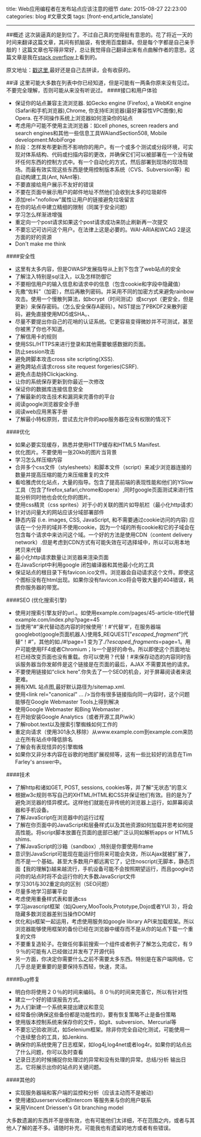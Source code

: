 title: Web应用编程者在发布站点应该注意的细节
date: 2015-08-27 22:23:00
categories: blog    #文章文类
tags: [front-end,article_tanslate]


---
##概述
这次装逼真的是到位了。不过自己真的觉得挺有意思的。花了将近一天的时间来翻译这篇文章，其间有抓脑袋，有使用百度翻译。但是每个字都是自己亲手敲的！这篇文章也写得非常好，总让我觉得自己翻译出来有点曲解作者的意思。这篇文章是我在[stack overflow](http://stackoverflow.com/)上看到的。

原文地址：[戳这里](http://programmers.stackexchange.com/questions/46716/what-technical-details-should-a-programmer-of-a-web-application-consider-before),最好还是自己去拼读，会有收获的。

<!-- more -->


##译
这里可能大多数在列表中你已经知道，但是可能有一两条你原来没有见过。不要完全理解，否则可能从来没有听说过。
####接口和用户体验
* 保证你的站点兼容主流浏览器. 如Gecko engine (Firefox), a WebKit engine (Safari和手机浏览器),Chrome, 你支持IE浏览器(最好兼容性VPC图像),和Opera. 在不同操作系统上浏览器如何渲染你的站点
* 考虑用户可能不使用主流浏览器：如cell phones, screen readers and search engines和其他一些信息工具WAIandSection508, Mobile development:MobiForge
* 阶段：怎样发布更新而不影响你的用户。有一个或多个测试或分段环境，可实现对体系结构、代码或扫描内容的更改，并确保它们可以被部署在一个没有破坏任何东西的控制方式中。有一个自动化的方式，然后部署到现场的现场现场。而最有效实现这些东西是使用控制版本系统（CVS、Subversion等）和自动构建工具(Ant, NAnt等).
* 不要直接给用户展示不友好的错误
* 不要在页面中展示用户的邮件地址不然他们会收到太多的垃圾邮件
* 添加rel="nofollow"属性让用户的链接避免垃圾留言
* 在你的站点中建立精细的限制（同属于安全问题）
* 学习怎么样渐进增强
* 重定向一个post请求如果这个post请求成功来防止刷新再一次提交
* 不要忘记可访问这个用户。在法律上这是必要的。WAI-ARIA和WCAG 2是这方面的好的资源
* Don't make me think

####安全性
* 这里有太多内容，但是OWASP发展指导从上到下包含了web站点的安全
* 了解注入特别是sql注入，以及怎样防御它
* 不要相信用户的输入信息和请求中的信息（包含cookie和字段中隐藏值）
* 先撒“佐料”（加密），然后再散列密码。并采用不同的加密方式来避免rainbow攻击。使用一个慢散列算法，如bcrypt（时间测试）或scrypt（更安全，但是更新）来保存密码。（怎么安全保存A密码）。NIST提出了PBKDF2来散列密码，避免直接使用MD5或SHA。、
* 尽量不要提出你自己的花哨的认证系统。它更容易变得微妙并不可测试，甚至你被黑了你也不知道。
* 了解信用卡的规则
* 使用SSL/HTTPS来进行登录和其他需要敏感数据的页面。
* 防止session攻击
* 避免跨脚本攻击cross site scripting(XSS).
* 避免跨站点请求cross site request forgeries(CSRF).
* 避免点击劫持Clickjacking.
* 让你的系统保存更新到你最近一次修改
* 保证你的数据库连接信息安全
* 了解最新的攻击技术和漏洞来完善你的平台
* 阅读google浏览器安全手册
* 阅读web应用黑客手册
* 了解最小特权原则，尝试去允许你的app服务器在没有权限的情况下

####优化
* 如果必要实现缓存，熟悉并使用HTTP缓存和HTML5 Manifest.
* 优化图片。不要使用一张20kb的图片当背景
* 学习怎么样压缩内容
* 合并多个css文件（stylesheets）和脚本文件（script）来减少浏览器连接的数量并提高压缩的能力来压缩重复的文件
* 看哈雅虎优化站点，大量的指导。包含了提高前端的表现性能和他们的YSlow工具（包含了firefox,safari,chrome和opera）,同时google页面测试来进行性能分析同时他也会优化你的图片。
* 使用css精灵（css sprites）对于小的关联的图片如导航栏（最小化http请求）
* 针对访问量大的网站应该分域部署部件
* 静态内容 (i.e. images, CSS, JavaScript, 和不需要通过cookie访问的内容) 应该在一个分开的域并不使用cookie，因为一个域的所有cookie和它的子域会在包含每个请求中来访问这个域。一个好的方法是使用CDN（content delivery network）.但是考虑到CDN方式有可能失效在可选择域中，所以可以用本地拷贝来代替
* 最小化http请求数量让浏览器来渲染页面
* 在JavaScript中利用google 闭包编译器和其他最小化的工具
* 保证站点的根目录下有favicon.ico文件。浏览器会自动请求这个文件。即使这个图标没有在html出现。如果你没有favicon.ico将会导致大量的404错误，耗费你服务器的带宽。

####SEO (优化搜索引擎)
* 使用对搜索引擎友好的url.。如使用example.com/pages/45-article-title代替example.com/index.php?page=45
* 当使用“#”来代替动态内容的时候使用‘！#’代替‘#’，在服务器端googlebot(google页面机器人)使用$_REQUEST["_escaped_fragment_"]代替“！#”，其他的如./#!page=1 变为了./?_escaped_fragments_=page=1。用户可能使用FF4或者Chromium；ls一个是好的命令。所以即使这个页面地址栏已经改变页面也没有重载。你可以使用？代替！#来保存动态的内容同时告诉服务器当你发邮件是这个链接是在页面的最后，AJAX 不需要其他的请求。
* 不要使用链接如“click here”.你失去了一个SEO的机会，对于屏幕阅读者来说更难。
* 拥有XML 站点图,最好默认路径为/sitemap.xml.
* 使用<link rel="canonical" ... />当你有很多链接指向同一内容时，这个问题能够在Google Webmaster Tools上得到解决
* 使用Google Webmaster 和Bing Webmaster .
* 在开始安装Google Analytics（或者开源工具Piwik）
* 了解robot.text以及搜索引擎蜘蛛如何工作的
* 重定向请求（使用301永久移除）从www.example.com到example.com来防止在所有站点中降低排名
* 了解会有表现怪异的引擎蜘蛛
* 如果你又非分本内容在谷歌的地图扩展视频等，这有一些比较好的消息在Tim Farley's answer中。




####技术

* 了解http和诸如GET, POST, sessions, cookies等，并了解“无状态”的意义
* 根据w3c规则书写自己的XHTML/HTML和CSS并保证他们有效。目的是为了避免浏览器的怪异模式。这样他们就能在非传统的浏览器上运行，如屏幕阅读器和手机设备。
* 了解JavaScript在浏览器中的运行过程
* 了解在你页面中的JavaScript和层叠样式以及其他资源如何加载并思考如何提高性能。将script脚本放置在页面的底部已被广泛认同如解析apps or HTML5 shims.
* 了解JavaScript的沙箱（sandbox）,特别是你要使用iframe
* 意识到JavaScript可能现在能运行但将来可能会失效，所以Ajax就被扩展了，而不是一个基础。甚至大多数用户都远离它了，记住noscript(无脚本，静态页面【我的理解】)越来越流行，手机设备可能不会按照期望运行，而且google访问你的站点时将不会运行你的大多数JavaScript文件
* 学习301与302重定向的区别（SEO问题）
* 尽量多地学习部署平台
* 考虑使用重叠样式表和普通css
* 学习javascript框架（如jQuery,MooTools,Prototype,Dojo或者YUI 3），将会隐藏多数浏览器差别当操作DOM时
* 优化和js框架一起运用，考虑使用服务如google library API来加载框架。所以浏览器能够使用框架的备份已经在浏览器中缓存而不是从你的站点下载一个重复的文件
* 不要重复造轮子。在做任何事前搜索一个组件或者例子了解怎么完成它，有９９％的可能有人已经做过并发布了开源代码
* 另一方面，你决定你需要什么之前不需要太多东西。特别是在客户端网络，它几乎总是更重要的是要保持东西轻，快速，灵活。

####Bug修复
* 明白你将使用２０％的时间来编码。８０％的时间来完善它，所以有针对性
* 建立一个好的错误报告方式。
* 为人们新建一个系统来提出建议和意见
* 经常备份(确保这些备份都是功能性的)，要有恢复策略不止是备份策略
* 使用版本控制系统来保存你的文件，如git、subversion、Mercurial等
* 不要忘记验收测试，如Selenium框架。除非你完全自动化测试，可能使用一个连续整合的工具，如Jenkins.
* 确保你的系统使用了日志框架，如log4j,log4net或者log4r。如果你的站点出了什么问题，你可以及时查看
* 记录日志的时候捕捉你处理过的异常和没有处理的异常。总结/分析    输出日志。它将展示出你的站点的关键问题。

####其他的
* 实现服务器端和客户端的监控和分析（应该主动而不是被动）
* 使用诸如userservice和Intercom 等服务来与你的用户联系
* 采用Vincent Driessen's Git branching model

大多数遗漏的东西并不是很有效，也有可能他们太详细，不在范围之内，或者与其他人了解的差不多。请随时补充，可能我也有遗留的地方或者有些错误。